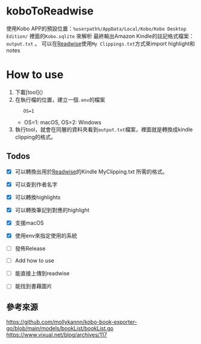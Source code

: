 # koboToReadwise
 使用Kobo APP的預設位置：`%userpath%/AppData/Local/Kobo/Kobo Desktop Edition/` 裡面的`Kobo.sqlite` 來解析
 最終輸出Amazon Kindle的註記格式檔案：`output.txt` 。
 可以在[Readwise](https://readwise.io/welcome/sync)使用`My Clippings.txt`方式來import highlight和notes
 
# How to use
1. 下載[tool](）
2. 在執行檔的位置，建立一個`.env`的檔案
   ```
      OS=1
   ```
   - OS=1: macOS, OS=2: Windows
3. 執行tool，就會在同層的資料夾看到`output.txt`檔案，裡面就是轉換成kindle clipping的格式。
## Todos
- [x] 可以轉換出用於[Readwise](https://readwise.io/welcome/sync)的Kindle MyClipping.txt 所需的格式。
- [x] 可以查到作者名字
- [x] 可以轉換highlights
- [x] 可以轉換筆記到對應的highlight
- [x] 支援macOS
- [x] 使用env來指定使用的系統
- [ ] 發佈Release
- [ ] Add how to use
- [ ] 能直接上傳到readwise
- [ ] 能找到書藉圖片


## 參考來源
https://github.com/mollykannn/kobo-book-exporter-go/blob/main/models/bookList/bookList.go
https://www.vixual.net/blog/archives/117
